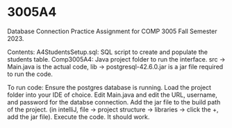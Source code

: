 # 3005A4
Database Connection Practice Assignment for COMP 3005 Fall Semester 2023.

Contents:
    A4StudentsSetup.sql: SQL script to create and populate the students table.
    Comp3005A4: Java project folder to run the interface. src -> Main.java is the actual code, lib -> postgresql-42.6.0.jar is a jar file required to run the code.

To run code:
  Ensure the postgres database is running.
  Load the project folder into your IDE of choice.
  Edit Main.java and edit the URL, username, and password for the databse connection.
  Add the jar file to the build path of the project. (in intelliJ, file -> project structure -> libraries -> click the +, add the jar file).
  Execute the code. It should work.
